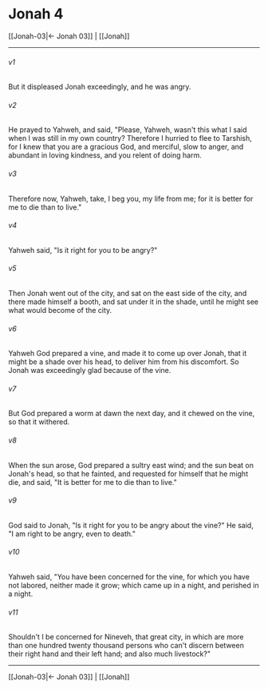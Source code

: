 # Jonah 4

[[Jonah-03|← Jonah 03]] | [[Jonah]]
***



###### v1 
But it displeased Jonah exceedingly, and he was angry. 

###### v2 
He prayed to Yahweh, and said, "Please, Yahweh, wasn't this what I said when I was still in my own country? Therefore I hurried to flee to Tarshish, for I knew that you are a gracious God, and merciful, slow to anger, and abundant in loving kindness, and you relent of doing harm. 

###### v3 
Therefore now, Yahweh, take, I beg you, my life from me; for it is better for me to die than to live." 

###### v4 
Yahweh said, "Is it right for you to be angry?" 

###### v5 
Then Jonah went out of the city, and sat on the east side of the city, and there made himself a booth, and sat under it in the shade, until he might see what would become of the city. 

###### v6 
Yahweh God prepared a vine, and made it to come up over Jonah, that it might be a shade over his head, to deliver him from his discomfort. So Jonah was exceedingly glad because of the vine. 

###### v7 
But God prepared a worm at dawn the next day, and it chewed on the vine, so that it withered. 

###### v8 
When the sun arose, God prepared a sultry east wind; and the sun beat on Jonah's head, so that he fainted, and requested for himself that he might die, and said, "It is better for me to die than to live." 

###### v9 
God said to Jonah, "Is it right for you to be angry about the vine?" He said, "I am right to be angry, even to death." 

###### v10 
Yahweh said, "You have been concerned for the vine, for which you have not labored, neither made it grow; which came up in a night, and perished in a night. 

###### v11 
Shouldn't I be concerned for Nineveh, that great city, in which are more than one hundred twenty thousand persons who can't discern between their right hand and their left hand; and also much livestock?"

***
[[Jonah-03|← Jonah 03]] | [[Jonah]]
